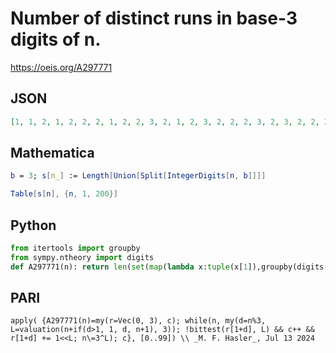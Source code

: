 # Number of distinct runs in base\-3 digits of n\.
https://oeis.org/A297771
## JSON
```JSON
[1, 1, 2, 1, 2, 2, 2, 1, 2, 2, 3, 2, 1, 2, 3, 2, 2, 2, 3, 2, 3, 2, 2, 2, 2, 1, 2, 2, 3, 2, 3, 3, 3, 3, 3, 2, 3, 3, 2, 1, 2, 3, 3, 2, 3, 3, 3, 3, 3, 2, 3, 2, 2, 2, 3, 2, 3, 3, 3, 2, 3, 3, 3, 3, 3, 3, 2, 2, 3, 2, 3, 2, 3, 3, 3, 2, 3, 2, 2, 1, 2, 2, 3, 3, 3, 3, 4, 3, 3, 3, 2]
```
## Mathematica
```Mathematica
b = 3; s[n_] := Length[Union[Split[IntegerDigits[n, b]]]]
```
```Mathematica
Table[s[n], {n, 1, 200}]
```
## Python
```Python
from itertools import groupby
from sympy.ntheory import digits
def A297771(n): return len(set(map(lambda x:tuple(x[1]),groupby(digits(n,3)[1:])))) # _Chai Wah Wu_, Jul 13 2024
```
## PARI
```PARI
apply( {A297771(n)=my(r=Vec(0, 3), c); while(n, my(d=n%3, L=valuation(n+if(d>1, 1, d, n+1), 3)); !bittest(r[1+d], L) && c++ && r[1+d] += 1<<L; n\=3^L); c}, [0..99]) \\ _M. F. Hasler_, Jul 13 2024
```
